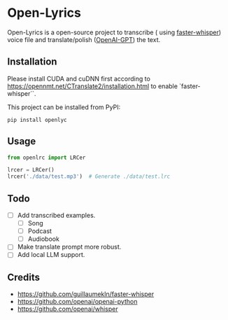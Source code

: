 # Open-Lyrics

Open-Lyrics is a open-source project to transcribe (
using [faster-whisper](https://github.com/guillaumekln/faster-whisper)) voice file and
translate/polish ([OpenAI-GPT](https://github.com/openai/openai-python)) the text.

## Installation

Please install CUDA and cuDNN first according to https://opennmt.net/CTranslate2/installation.html to enable 
`faster-whisper``.

This project can be installed from PyPI:

```shell
pip install openlyc
```

## Usage

```python
from openlrc import LRCer

lrcer = LRCer()
lrcer('./data/test.mp3')  # Generate ./data/test.lrc
```

## Todo

- [ ] Add transcribed examples.
    - [ ] Song
    - [ ] Podcast
    - [ ] Audiobook
- [ ] Make translate prompt more robust.
- [ ] Add local LLM support.

## Credits

- https://github.com/guillaumekln/faster-whisper
- https://github.com/openai/openai-python
- https://github.com/openai/whisper
